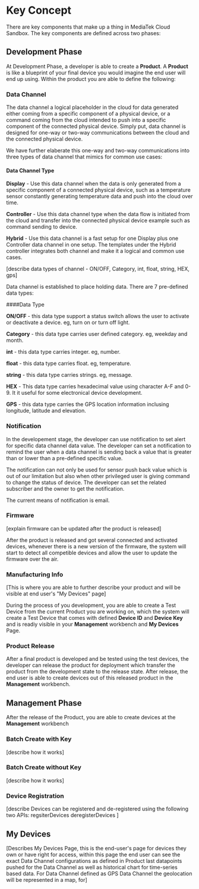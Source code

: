 # Key Concept

There are key components that make up a thing in MediaTek Cloud Sandbox. The key components are defined across two phases:

## Development Phase


At Development Phase, a developer is able to create a **Product**.
A **Product** is like a blueprint of your final device you would imagine the end user will end up using. Within the product you are able to define the following:

### Data Channel

The data channel a logical placeholder in the cloud for data generated either coming from a specific component of a physical device, or a command coming from the cloud intended to push into a specific component of the connected physical device. Simply put, data channel is designed for one-way or two-way communications between the cloud and the connected physical device.

We have further elaberate this one-way and two-way communications into three types of data channel that mimics for common use cases:

#### Data Channel Type


**Display** - Use this data channel when the data is only generated from a specific component of a connected physical device, such as a temperature sensor constantly generating temperature data and push into the cloud over time.


**Controller** - Use this data channel type when the data flow is initiated from the cloud and transfer into the connected physical device example such as command sending to device.


**Hybrid** - Use this data channel is a fast setup for one Display plus one Controller data channel in one setup. The templates under the Hybrid controller integrates both channel and make it a logical and common use cases.

[describe data types of channel - ON/OFF, Category, int, float, string, HEX, gps]

Data channel is established to place holding data.
There are 7 pre-defined data types:

####Data Type

**ON/OFF** - this data type support a status switch allows the user to activate or deactivate a device. eg, turn on or turn off light.

**Category** - this data type carries user defined category. eg, weekday and month.

**int** - this data type carries integer. eg, number.

**float** - this data type carries float. eg, temperature.

**string** - this data type carries strings. eg, message.

**HEX** - This data type carries hexadecimal value using character A-F and 0-9. It it useful for some electronical device development.

**GPS** - this data type carries the GPS location information inclusing longitude, latitude and elevation.


### Notification

In the developement stage, the developer can use notification to set alert for specific data channel data value. The developer can set a notification to remind the user when a data channel is sending back a value that is greater than or lower than a pre-defined specific value.

The notification can not only be used for sensor push back value which is out of our limitation but also when other privileged user is giving command to change the status of device. The developer can set the related subscriber and the owner to get the notification.

The current means of notification is email.


### Firmware

[explain firmware can be updated after the product is released]

After the product is released and got several connected and activated devices, whenever there is a new version of the firmware, the system will start to detect all competible devices and allow the user to update the firmware over the air.

### Manufacturing Info

[This is where you are able to further describe your product and will be visible at end user's "My Devices" page]

During the process of you development, you are able to create a Test Device from the current Product you are working on, which the system will create a Test Device that comes with defined **Device ID** and **Device Key** and is readiy visible in your **Management** workbench and **My Devices** Page.

### Product Release

After a final product is developed and be tested using the test devices, the developer can release the product for deployment which transfer the product from the development state to the release state. After release, the end user is able to create devices out of this released product in the **Management** workbench.


## Management Phase

After the release of the Product, you are able to create devices at the **Management** workbench

### Batch Create with Key
[describe how it works]

### Batch Create without Key
[describe how it works]

### Device Registration

[describe Devices can be registered and de-registered using the following two APIs:
regsiterDevices
deregisterDevices
]

## My Devices

[Describes My Devices Page, this is the end-user's page for devices they own or have right for access, within this page the end user can see the exact Data Channel configurations as defined in Product  last datapoints pushed for the Data Channel as well as historical chart for time-series based data. For Data Channel defined as GPS Data Channel the geolocation will be represented in a map, for]
